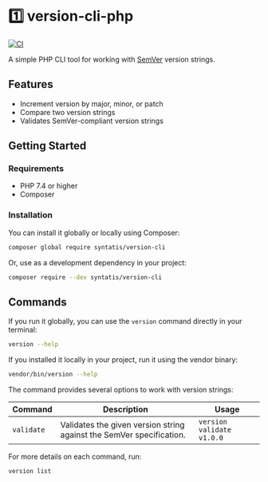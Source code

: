 # 1️⃣ version-cli-php

[![CI](https://github.com/syntatis/version-cli-php/actions/workflows/ci.yml/badge.svg)](https://github.com/syntatis/version-cli-php/actions/workflows/ci.yml)

A simple PHP CLI tool for working with [SemVer](https://semver.org/) version strings.

## Features

* Increment version by major, minor, or patch
* Compare two version strings
* Validates SemVer-compliant version strings

## Getting Started

### Requirements

* PHP 7.4 or higher
* Composer

### Installation

You can install it globally or locally using Composer:

```bash
composer global require syntatis/version-cli
```

Or, use as a development dependency in your project:

```bash
composer require --dev syntatis/version-cli
```

## Commands

If you run it globally, you can use the `version` command directly in your terminal:

```bash
version --help
```

If you installed it locally in your project, run it using the vendor binary:

```bash
vendor/bin/version --help
```

The command provides several options to work with version strings:

<table>
    <thead>
        <th>Command</th>
        <th>Description</th>
		<th>Usage</th>
    </thead>
    <tbody>
        <tr>
            <td><code>validate</code></td>
            <td>Validates the given version string against the SemVer specification.</td>
			<td><code>version validate v1.0.0</code></td>
        </tr>
	</tbody>
</table>

For more details on each command, run:

```bash
version list
```
